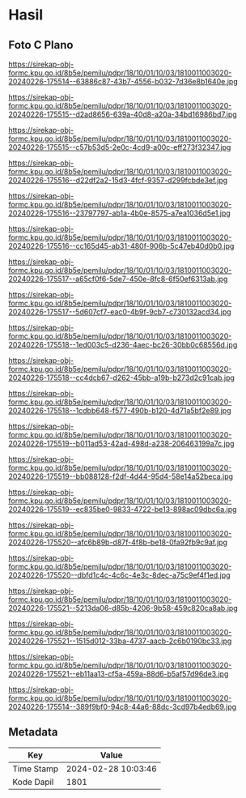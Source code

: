 # Hasil

## Foto C Plano

https://sirekap-obj-formc.kpu.go.id/8b5e/pemilu/pdpr/18/10/01/10/03/1810011003020-20240226-175514--63886c87-43b7-4556-b032-7d36e8b1640e.jpg

https://sirekap-obj-formc.kpu.go.id/8b5e/pemilu/pdpr/18/10/01/10/03/1810011003020-20240226-175515--d2ad8656-639a-40d8-a20a-34bd16986bd7.jpg

https://sirekap-obj-formc.kpu.go.id/8b5e/pemilu/pdpr/18/10/01/10/03/1810011003020-20240226-175515--c57b53d5-2e0c-4cd9-a00c-eff273f32347.jpg

https://sirekap-obj-formc.kpu.go.id/8b5e/pemilu/pdpr/18/10/01/10/03/1810011003020-20240226-175516--d22df2a2-15d3-4fcf-9357-d299fcbde3ef.jpg

https://sirekap-obj-formc.kpu.go.id/8b5e/pemilu/pdpr/18/10/01/10/03/1810011003020-20240226-175516--23797797-ab1a-4b0e-8575-a7ea1036d5e1.jpg

https://sirekap-obj-formc.kpu.go.id/8b5e/pemilu/pdpr/18/10/01/10/03/1810011003020-20240226-175516--cc165d45-ab31-480f-906b-5c47eb40d0b0.jpg

https://sirekap-obj-formc.kpu.go.id/8b5e/pemilu/pdpr/18/10/01/10/03/1810011003020-20240226-175517--a65cf0f6-5de7-450e-8fc8-6f50ef6313ab.jpg

https://sirekap-obj-formc.kpu.go.id/8b5e/pemilu/pdpr/18/10/01/10/03/1810011003020-20240226-175517--5d607cf7-eac0-4b9f-9cb7-c730132acd34.jpg

https://sirekap-obj-formc.kpu.go.id/8b5e/pemilu/pdpr/18/10/01/10/03/1810011003020-20240226-175518--1ed003c5-d236-4aec-bc26-30bb0c68556d.jpg

https://sirekap-obj-formc.kpu.go.id/8b5e/pemilu/pdpr/18/10/01/10/03/1810011003020-20240226-175518--cc4dcb67-d262-45bb-a19b-b273d2c91cab.jpg

https://sirekap-obj-formc.kpu.go.id/8b5e/pemilu/pdpr/18/10/01/10/03/1810011003020-20240226-175518--1cdbb648-f577-490b-b120-4d71a5bf2e89.jpg

https://sirekap-obj-formc.kpu.go.id/8b5e/pemilu/pdpr/18/10/01/10/03/1810011003020-20240226-175519--b011ad53-42ad-498d-a238-206463199a7c.jpg

https://sirekap-obj-formc.kpu.go.id/8b5e/pemilu/pdpr/18/10/01/10/03/1810011003020-20240226-175519--bb088128-f2df-4d44-95d4-58e14a52beca.jpg

https://sirekap-obj-formc.kpu.go.id/8b5e/pemilu/pdpr/18/10/01/10/03/1810011003020-20240226-175519--ec835be0-9833-4722-be13-898ac09dbc6a.jpg

https://sirekap-obj-formc.kpu.go.id/8b5e/pemilu/pdpr/18/10/01/10/03/1810011003020-20240226-175520--afc6b89b-d87f-4f8b-be18-0fa92fb9c9af.jpg

https://sirekap-obj-formc.kpu.go.id/8b5e/pemilu/pdpr/18/10/01/10/03/1810011003020-20240226-175520--dbfd1c4c-4c6c-4e3c-8dec-a75c9ef4f1ed.jpg

https://sirekap-obj-formc.kpu.go.id/8b5e/pemilu/pdpr/18/10/01/10/03/1810011003020-20240226-175521--5213da06-d85b-4206-9b58-459c820ca8ab.jpg

https://sirekap-obj-formc.kpu.go.id/8b5e/pemilu/pdpr/18/10/01/10/03/1810011003020-20240226-175521--1515d012-33ba-4737-aacb-2c6b0190bc33.jpg

https://sirekap-obj-formc.kpu.go.id/8b5e/pemilu/pdpr/18/10/01/10/03/1810011003020-20240226-175521--eb11aa13-cf5a-459a-88d6-b5af57d96de3.jpg

https://sirekap-obj-formc.kpu.go.id/8b5e/pemilu/pdpr/18/10/01/10/03/1810011003020-20240226-175514--389f9bf0-94c8-44a6-88dc-3cd97b4edb69.jpg


## Metadata

| Key        | Value               |
| ---------- | ------------------- |
| Time Stamp | 2024-02-28 10:03:46 |
| Kode Dapil | 1801                |



